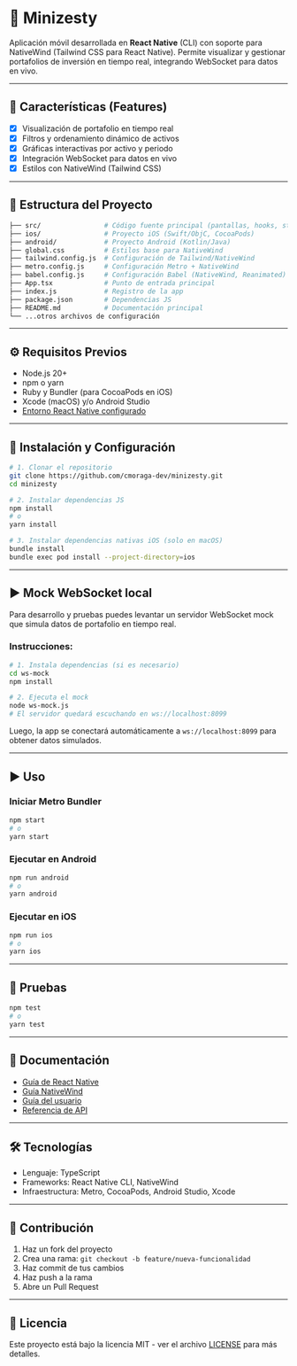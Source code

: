 # 📌 Minizesty

Aplicación móvil desarrollada en **React Native** (CLI) con soporte para NativeWind (Tailwind CSS para React Native). Permite visualizar y gestionar portafolios de inversión en tiempo real, integrando WebSocket para datos en vivo.

---

## 🚀 Características (Features)
- [x] Visualización de portafolio en tiempo real
- [x] Filtros y ordenamiento dinámico de activos
- [x] Gráficas interactivas por activo y periodo
- [x] Integración WebSocket para datos en vivo
- [x] Estilos con NativeWind (Tailwind CSS)

---

## 📂 Estructura del Proyecto
```bash
├── src/                # Código fuente principal (pantallas, hooks, stores, utils)
├── ios/                # Proyecto iOS (Swift/ObjC, CocoaPods)
├── android/            # Proyecto Android (Kotlin/Java)
├── global.css          # Estilos base para NativeWind
├── tailwind.config.js  # Configuración de Tailwind/NativeWind
├── metro.config.js     # Configuración Metro + NativeWind
├── babel.config.js     # Configuración Babel (NativeWind, Reanimated)
├── App.tsx             # Punto de entrada principal
├── index.js            # Registro de la app
├── package.json        # Dependencias JS
├── README.md           # Documentación principal
└── ...otros archivos de configuración
```

---

## ⚙️ Requisitos Previos
- Node.js 20+
- npm o yarn
- Ruby y Bundler (para CocoaPods en iOS)
- Xcode (macOS) y/o Android Studio
- [Entorno React Native configurado](https://reactnative.dev/docs/environment-setup)

---

## 🔧 Instalación y Configuración

```bash
# 1. Clonar el repositorio
git clone https://github.com/cmoraga-dev/minizesty.git
cd minizesty

# 2. Instalar dependencias JS
npm install
# o
yarn install

# 3. Instalar dependencias nativas iOS (solo en macOS)
bundle install
bundle exec pod install --project-directory=ios
```

---


## ▶️ Mock WebSocket local

Para desarrollo y pruebas puedes levantar un servidor WebSocket mock que simula datos de portafolio en tiempo real.

### Instrucciones:

```bash
# 1. Instala dependencias (si es necesario)
cd ws-mock
npm install

# 2. Ejecuta el mock
node ws-mock.js
# El servidor quedará escuchando en ws://localhost:8099
```

Luego, la app se conectará automáticamente a `ws://localhost:8099` para obtener datos simulados.

---

## ▶️ Uso

### Iniciar Metro Bundler
```bash
npm start
# o
yarn start
```

### Ejecutar en Android
```bash
npm run android
# o
yarn android
```

### Ejecutar en iOS
```bash
npm run ios
# o
yarn ios
```

---

## 🧪 Pruebas

```bash
npm test
# o
yarn test
```

---

## 📖 Documentación

- [Guía de React Native](https://reactnative.dev/docs/getting-started)
- [Guía NativeWind](https://www.nativewind.dev/quick-starts/react-native)
- [Guía del usuario](docs/user_guide.md)  
- [Referencia de API](docs/api_reference.md)  

---

## 🛠️ Tecnologías

- Lenguaje: TypeScript
- Frameworks: React Native CLI, NativeWind
- Infraestructura: Metro, CocoaPods, Android Studio, Xcode

---

## 🤝 Contribución

1. Haz un fork del proyecto  
2. Crea una rama: `git checkout -b feature/nueva-funcionalidad`  
3. Haz commit de tus cambios  
4. Haz push a la rama  
5. Abre un Pull Request  

---

## 📜 Licencia

Este proyecto está bajo la licencia MIT - ver el archivo [LICENSE](LICENSE) para más detalles.
